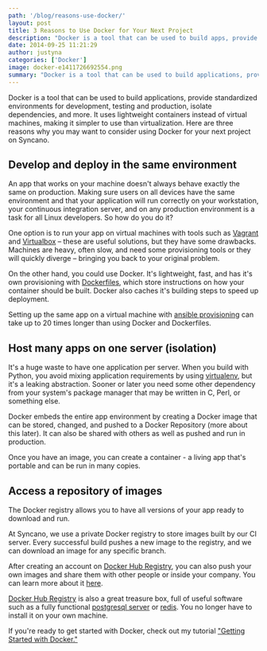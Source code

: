 ```yaml
---
path: '/blog/reasons-use-docker/'
layout: post
title: 3 Reasons to Use Docker for Your Next Project
description: "Docker is a tool that can be used to build apps, provide standardized environments for development, testing and production, isolate dependencies, and more."
date: 2014-09-25 11:21:29
author: justyna
categories: ['Docker']
image: docker-e1411726692554.png
summary: "Docker is a tool that can be used to build applications, provide standardized environments for development, testing and production, isolate dependencies, and more. It uses lightweight containers instead of virtual machines, making it simpler to use than virtualization. Here are three reasons why you may want to consider using Docker for your next project on Syncano."
---
```


<p>Docker is a tool that can be used to build applications, provide standardized environments for development, testing and production, isolate dependencies, and more. It uses lightweight containers instead of virtual machines, making it simpler to use than virtualization. Here are three reasons why you may want to consider using Docker for your next project on Syncano.</p>

<h2>Develop and deploy in the same environment</h2>

<p>An app that works on your machine doesn't always behave exactly the same on production. Making sure users on all devices have the same environment and that your application will run correctly on your workstation, your continuous integration server, and on any production environment is a task for all Linux developers. So how do you do it?</p>

<p>One option is to run your app on virtual machines with tools such as <a href="https://www.vagrantup.com/">Vagrant</a> and <a href="https://www.virtualbox.org/">Virtualbox</a> – these are useful solutions, but they  have some drawbacks. Machines are heavy, often slow, and need some provisioning tools or they will quickly diverge – bringing you back to your original problem.</p>

<p>On the other hand, you could use Docker. It's lightweight, fast, and has it's own provisioning with <a href="https://docs.docker.com/reference/builder/">Dockerfiles</a>, which store instructions on how your container should be built. Docker also caches it's building steps to speed up deployment.</p>

<p>Setting up the same app on a virtual machine with <a href="https://docs.vagrantup.com/v2/provisioning/ansible.html">ansible provisioning</a> can take up to 20 times longer than using Docker and Dockerfiles.</p>

<h2>Host many apps on one server (isolation)</h2>

<p>It's a huge waste to have one application per server. When you build with Python, you avoid mixing application requirements by using <a href="http://virtualenv.readthedocs.org/en/latest/">virtualenv</a>, but it's a leaking abstraction. Sooner or later you need some other dependency from your system's package manager that may be written in C, Perl, or something else.</p>

<p>Docker embeds the entire app environment by creating a Docker image that can be stored, changed, and pushed to a Docker Repository (more about this later). It can also be shared with others as well as pushed and run in production.</p>

<p>Once you have an image, you can create a container - a living app that's portable and can be run in many copies.</p>

<h2>Access a repository of images</h2>

<p>The Docker registry allows you to have all versions of your app ready to download and run.</p>

<p>At Syncano, we use a private Docker registry to store images built by our CI server. Every successful build pushes a new image to the registry, and we can download an image for any specific branch.</p>

<p>After creating an account on <a href="https://registry.hub.docker.com/">Docker Hub Registry</a>, you can also push your own images and share them with other people or inside your company. You can learn more about it <a href="https://docs.docker.com/docker-hub/">here</a>.</p>

<p><a href="https://registry.hub.docker.com/">Docker Hub Registry</a> is also a great treasure box, full of useful software such as a fully functional <a href="https://registry.hub.docker.com/">postgresql server</a> or <a href="https://registry.hub.docker.com/_/redis/">redis</a>. You no longer have to install it on your own machine.</p>

If you're ready to get started with Docker, check out my tutorial <a href="http://www.syncano.io/blog/getting-started-docker/">"Getting Started with Docker."</a>